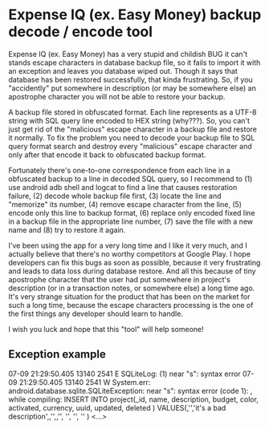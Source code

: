 # Expense IQ (ex. Easy Money) backup decode / encode tool

Expense IQ (ex. Easy Money) has a very stupid and childish BUG it can't stands escape characters in database backup file, so it fails to import it with an exception and leaves you database wiped out. Though it says that database has been restored successfully, that kinda frustrating. So,  if you "accidently" put somewhere in description (or may be somewhere else) an apostrophe character you will not be able to restore your backup.

A backup file stored in obfuscated format. Each line represents as a UTF-8 string with SQL query line encoded to HEX string (why???).
So, you can't just get rid of the "malicious" escape character in a backup file and restore it normally. To fix the problem you need to decode your backup file to SQL query format search and destroy every "malicious" escape character and only after that encode it back to obfuscated backup format.

Fortunately there's one-to-one correspondence from each line in a obfuscated backup to a line in decoded SQL query, so I recommend to (1) use android adb shell and logcat to find a line that causes restoration failure, (2) decode whole backup file first, (3) locate the line and "memorize" its number, (4) remove escape character from the line, (5) encode only this line to backup format, (6) replace only encoded fixed line in a backup file in the appropriate line number, (7) save the file with a new name and (8) try to restore it again.

I've been using the app for a very long time and I like it very much, and I actually believe that there's no worthy competitors at Google Play. I hope developers can fix this bugs as soon as possible, because it very frustrating and leads to data loss during database restore. And all this because of tiny apostrophe character that the user had put somewhere in project's description (or in a transaction notes, or somewhere else) a long time ago. It's very strange situation for the product that has been on the market for such a long time, because the escape characters processing is the one of the first things any developer should learn to handle.

I wish you luck and hope that this "tool" will help someone!

## Exception example
07-09 21:29:50.405 13140  2541 E SQLiteLog: (1) near "s": syntax error
07-09 21:29:50.405 13140  2541 W System.err: android.database.sqlite.SQLiteException: near "s": syntax error (code 1): , while compiling: INSERT INTO project(_id, name, description, budget, color, activated, currency, uuid, updated, deleted ) VALUES(<id>,'<name>','it's a bad description',<budget>,'<color>',<activated>,'<currency>', '<uuid>', '<updated>', '<deleted>' )
<...>
